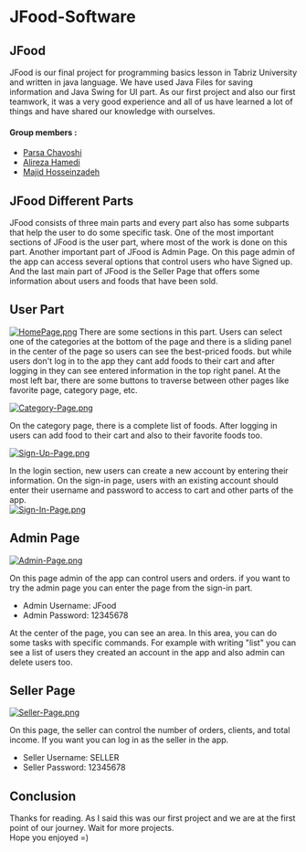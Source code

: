 # JFood-Software  
## JFood  
JFood is our final project for programming basics lesson in Tabriz University and written in java language. We have used Java Files for saving information and
Java Swing for UI part. As our first project and also our first teamwork, it was a very good experience and all of us have learned a lot of things and have shared our knowledge with ourselves.  
#### Group members : 
- [Parsa Chavoshi](https://github.com/ChavoshiParsa)
- [Alireza Hamedi](https://github.com/TheLotonegro) 
- [Majid Hosseinzadeh](https://github.com/MajidHosseinzadeh)  
## JFood Different Parts
JFood consists of three main parts and every part also has some subparts that help the user to do some specific task. One of the most important sections of JFood is the user part, where most of the work is done on this part. Another important part of JFood is Admin Page. On this page admin of the app can access several options that control users who have Signed up. And the last main part of JFood is the Seller Page that offers some information about users and foods that have been sold. 
## User Part
[![HomePage.png](https://i.postimg.cc/V685XD3N/HomePage.png)](https://postimg.cc/f38wNjW4)
There are some sections in this part. Users can select one of the categories at the bottom of the page and there is a sliding panel in the center of the page so users can see the best-priced foods. 
but while users don't log in to the app they cant add foods to their cart and after logging in they can see entered information in the top right panel. At the most left bar, there are some buttons to traverse between other pages like favorite page, category page, etc.   
    

[![Category-Page.png](https://i.postimg.cc/qMPrtzfJ/Category-Page.png)](https://postimg.cc/HV9RRWsR)

On the category page, there is a complete list of foods. After logging in users can add food to their cart and also to their favorite foods too.  

[![Sign-Up-Page.png](https://i.postimg.cc/65vJNt8D/Sign-Up-Page.png)](https://postimg.cc/tYpm30t5)  
   
In the login section, new users can create a new account by entering their information. On the sign-in page, users with an existing account should enter their username and password to access to cart and other parts of the app.   
[![Sign-In-Page.png](https://i.postimg.cc/MKV6mymM/Sign-In-Page.png)](https://postimg.cc/rKy28RbM)
## Admin Page
[![Admin-Page.png](https://i.postimg.cc/J7TC4v5H/Admin-Page.png)](https://postimg.cc/MXjF9s4z)   
  
On this page admin of the app can control users and orders. if you want to try the admin page you can enter the page from the sign-in part.
- Admin Username: JFood
- Admin Password: 12345678   

At the center of the page, you can see an area. In this area, you can do some tasks with specific commands. For example with writing "list" you can see a list of users they created an account in the app and also admin can delete users too.  


## Seller Page  
[![Seller-Page.png](https://i.postimg.cc/tCYQ1kBS/Seller-Page.png)](https://postimg.cc/cry52Ryw)     

On this page, the seller can control the number of orders, clients, and total income. If you want you can log in as the seller in the app.
- Seller Username: SELLER
- Seller Password: 12345678    

## Conclusion  

Thanks for reading. As I said this was our first project and we are at the first point of our journey. Wait for more projects.    
Hope you enjoyed =)
